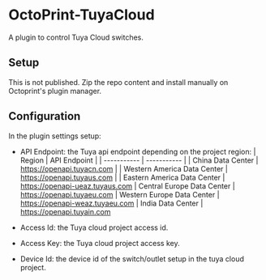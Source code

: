# OctoPrint-TuyaCloud

A plugin to control Tuya Cloud switches.

## Setup

This is not published. Zip the repo content and install manually on Octoprint's plugin manager.

## Configuration

In the plugin settings setup:

* API Endpoint: the Tuya api endpoint depending on the project region:
    | Region      | API Endpoint |
    | ----------- | ----------- |
    | China Data Center             | https://openapi.tuyacn.com |
    | Western America Data Center	| https://openapi.tuyaus.com |
    | Eastern America Data Center	| https://openapi-ueaz.tuyaus.com
    | Central Europe Data Center	| https://openapi.tuyaeu.com
    | Western Europe Data Center	| https://openapi-weaz.tuyaeu.com
    | India Data Center	| https://openapi.tuyain.com

* Access Id: the Tuya cloud project access id.
* Access Key: the Tuya cloud project access key.
* Device Id: the device id of the switch/outlet setup in the tuya cloud project.
